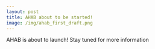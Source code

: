 ```yaml
---
layout: post
title: AHAB about to be started!
image: /img/ahab_first_draft.png
---
```


AHAB is about to launch! Stay tuned for more information
